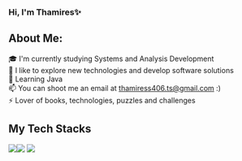 ### Hi, I'm Thamires✨

<h2>About Me:</h2>

 🎓  I'm currently studying Systems and Analysis Development <br/>
 🔭  I like to explore new technologies and develop software solutions <br/>
 🌱  Learning Java <br/>
 📫  You can shoot me an email at thamiress406.ts@gmail.com :) <br/>
 ⚡  Lover of books, technologies, puzzles and challenges <br/>
 
<h2>My Tech Stacks</h2>
<img src="https://github.com/MikeCodesDotNET/ColoredBadges/blob/master/png/dev/languages/html.png?raw=true"><img src="https://github.com/MikeCodesDotNET/ColoredBadges/blob/master/png/dev/languages/java.png?raw=true"> <img src="https://github.com/MikeCodesDotNET/ColoredBadges/blob/master/png/dev/languages/csharp.png?raw=true">
